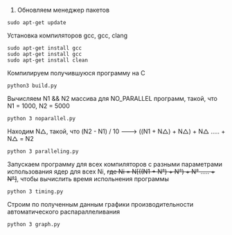 1. Обновляем менеджер пакетов
```shell
sudo apt-get update
```
Установка компиляторов gcc, gcc, clang
```shell
sudo apt-get install gcc
sudo apt-get install gcc
sudo apt-get install clean
```
Компилируем получившуюся программу на С
```shell
python3 build.py
```
Вычисляем N1 && N2 массива для NO_PARALLEL программ, такой, что N1 = 1000, N2 = 5000
```shell
python 3 noparallel.py
```
Находим N△, такой, что (N2 - N1) / 10 ---> ((N1 + N△) + N△) + N△ ..... + N△ = N2
```shell
python 3 paralleling.py
```
Запускаем программу для всех компиляторов c разными параметрами использования ядер для всех Ni, ~~где Ni = N[((N1 + N°) + N°) + N° ..... + N°]~~, 
чтобы вычислить время испольнения программы
```shell
python 3 timing.py
```
Строим по полученным данным графики производительности автоматического распараллеливания
```shell
python 3 graph.py
```
